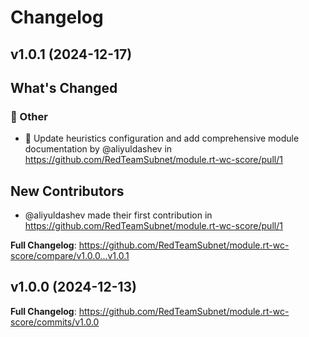 # Changelog

## v1.0.1 (2024-12-17)

<!-- Release notes generated using configuration in .github/release.yml at v1.0.1 -->

## What's Changed
### 💬 Other
* 📝 Update heuristics configuration and add comprehensive module documentation by @aliyuldashev in https://github.com/RedTeamSubnet/module.rt-wc-score/pull/1

## New Contributors
* @aliyuldashev made their first contribution in https://github.com/RedTeamSubnet/module.rt-wc-score/pull/1

**Full Changelog**: https://github.com/RedTeamSubnet/module.rt-wc-score/compare/v1.0.0...v1.0.1

## v1.0.0 (2024-12-13)

<!-- Release notes generated using configuration in .github/release.yml at v1.0.0 -->



**Full Changelog**: https://github.com/RedTeamSubnet/module.rt-wc-score/commits/v1.0.0
